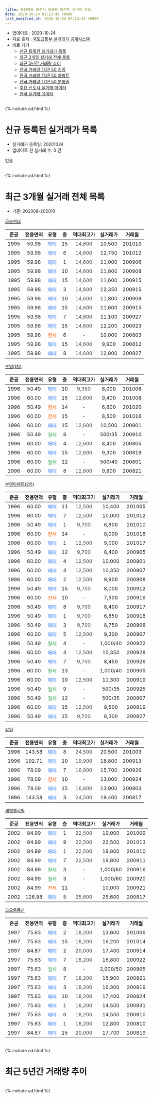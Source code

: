 ```yaml
---
title: 충청북도 충주시 칠금동 아파트 실거래 정보
date: 2020-10-24 07:13:43 +0900
last_modified_at: 2020-10-24 07:13:43 +0900
---
```


* 업데이트 : 2020-10-24
* 자료 출처 : [국토교통부 실거래가 공개시스템](http://rt.molit.go.kr)
* 바로 가기
    * [신규 등록된 실거래가 목록](#신규-등록된-실거래가-목록)
    * [최근 3개월 실거래 전체 목록](#최근-3개월-실거래-전체-목록)
    * [최근 5년간 거래량 추이](#최근-5년간-거래량-추이)
    * [전국 거래량 TOP 50 지역](https://inasie.github.io/apt-trade-info/최근-3개월-전국에서-가장-거래가-많이-발생한-지역)
    * [전국 거래량 TOP 50 아파트](https://inasie.github.io/apt-trade-info/최근-3개월-전국에서-가장-거래가-많이-발생한-아파트)
    * [전국 거래량 TOP 50 분양권](https://inasie.github.io/apt-trade-info/최근-3개월-전국에서-가장-거래가-많이-발생한-분양권)
    * [주요 신도시 실거래 데이터](https://inasie.github.io/apt-trade-info/주요-신도시)
    * [전국 실거래 데이터](https://inasie.github.io/apt-trade-info/전국)
<br>
{% include ad.html %}
<br>

# 신규 등록된 실거래가 목록
* 실거래가 등록일: 20201024
* 업데이트 된 실거래 수: 0 건

없음

<br>
{% include ad.html %}
<br>

# 최근 3개월 실거래 전체 목록
* 기준: 202008-202010


[금능현대](https://search.naver.com/search.naver?query=%EC%B6%A9%EC%B2%AD%EB%B6%81%EB%8F%84+%EC%B6%A9%EC%A3%BC%EC%8B%9C+%EC%B9%A0%EA%B8%88%EB%8F%99+%EA%B8%88%EB%8A%A5%ED%98%84%EB%8C%80)

|준공|전용면적|유형|층|역대최고가|실거래가|거래월|
|:---:|:---:|:---:|:---:|:---:|:---:|:---:|
|1995|59.98|<span style="color:#4285f3">매매</span>|15|<span style="color:#444444">14,600</span>|10,500|201010|
|1995|59.98|<span style="color:#4285f3">매매</span>|6|<span style="color:#444444">14,600</span>|12,750|201012|
|1995|59.98|<span style="color:#4285f3">매매</span>|1|<span style="color:#444444">14,600</span>|11,000|200906|
|1995|59.98|<span style="color:#4285f3">매매</span>|10|<span style="color:#444444">14,600</span>|11,800|200908|
|1995|59.98|<span style="color:#4285f3">매매</span>|15|<span style="color:#444444">14,600</span>|11,600|200915|
|1995|59.98|<span style="color:#4285f3">매매</span>|3|<span style="color:#444444">14,600</span>|12,350|200915|
|1995|59.98|<span style="color:#4285f3">매매</span>|10|<span style="color:#444444">14,600</span>|11,800|200908|
|1995|59.98|<span style="color:#4285f3">매매</span>|15|<span style="color:#444444">14,600</span>|11,600|200915|
|1995|59.98|<span style="color:#4285f3">매매</span>|7|<span style="color:#444444">14,600</span>|11,100|200927|
|1995|59.98|<span style="color:#4285f3">매매</span>|15|<span style="color:#444444">14,600</span>|12,200|200923|
|1995|59.98|<span style="color:#ff5a00">전세</span>|6|<span style="color:#444444">-</span>|10,000|200803|
|1995|59.98|<span style="color:#4285f3">매매</span>|15|<span style="color:#444444">14,600</span>|9,900|200812|
|1995|59.98|<span style="color:#4285f3">매매</span>|8|<span style="color:#444444">14,600</span>|12,800|200827|

[부영(1차)](https://search.naver.com/search.naver?query=%EC%B6%A9%EC%B2%AD%EB%B6%81%EB%8F%84+%EC%B6%A9%EC%A3%BC%EC%8B%9C+%EC%B9%A0%EA%B8%88%EB%8F%99+%EB%B6%80%EC%98%81%281%EC%B0%A8%29)

|준공|전용면적|유형|층|역대최고가|실거래가|거래월|
|:---:|:---:|:---:|:---:|:---:|:---:|:---:|
|1996|50.49|<span style="color:#4285f3">매매</span>|10|<span style="color:#444444">9,350</span>|8,000|201008|
|1996|60.00|<span style="color:#4285f3">매매</span>|15|<span style="color:#444444">12,600</span>|9,400|201008|
|1996|50.49|<span style="color:#ff5a00">전세</span>|14|<span style="color:#444444">-</span>|6,800|201020|
|1996|60.00|<span style="color:#ff5a00">전세</span>|15|<span style="color:#444444">-</span>|8,500|201016|
|1996|60.00|<span style="color:#4285f3">매매</span>|15|<span style="color:#444444">12,600</span>|10,500|200901|
|1996|50.49|<span style="color:#34a853">월세</span>|8|<span style="color:#444444">-</span>|500/35|200910|
|1996|60.00|<span style="color:#4285f3">매매</span>|4|<span style="color:#444444">12,600</span>|8,400|200805|
|1996|60.00|<span style="color:#4285f3">매매</span>|15|<span style="color:#444444">12,600</span>|9,300|200819|
|1996|60.00|<span style="color:#34a853">월세</span>|12|<span style="color:#444444">-</span>|500/40|200801|
|1996|60.00|<span style="color:#4285f3">매매</span>|8|<span style="color:#444444">12,600</span>|9,800|200821|

[부영아파트(2차)](https://search.naver.com/search.naver?query=%EC%B6%A9%EC%B2%AD%EB%B6%81%EB%8F%84+%EC%B6%A9%EC%A3%BC%EC%8B%9C+%EC%B9%A0%EA%B8%88%EB%8F%99+%EB%B6%80%EC%98%81%EC%95%84%ED%8C%8C%ED%8A%B8%282%EC%B0%A8%29)

|준공|전용면적|유형|층|역대최고가|실거래가|거래월|
|:---:|:---:|:---:|:---:|:---:|:---:|:---:|
|1996|60.00|<span style="color:#4285f3">매매</span>|11|<span style="color:#444444">12,500</span>|10,400|201005|
|1996|60.00|<span style="color:#4285f3">매매</span>|7|<span style="color:#444444">12,500</span>|10,000|201012|
|1996|50.49|<span style="color:#4285f3">매매</span>|1|<span style="color:#444444">9,700</span>|6,800|201010|
|1996|60.00|<span style="color:#ff5a00">전세</span>|14|<span style="color:#444444">-</span>|8,000|201016|
|1996|60.00|<span style="color:#4285f3">매매</span>|1|<span style="color:#444444">12,500</span>|9,000|201017|
|1996|50.49|<span style="color:#4285f3">매매</span>|12|<span style="color:#444444">9,700</span>|8,400|200905|
|1996|60.00|<span style="color:#4285f3">매매</span>|4|<span style="color:#444444">12,500</span>|10,000|200901|
|1996|60.00|<span style="color:#4285f3">매매</span>|4|<span style="color:#444444">12,500</span>|10,350|200907|
|1996|60.00|<span style="color:#4285f3">매매</span>|2|<span style="color:#444444">12,500</span>|9,900|200908|
|1996|50.49|<span style="color:#4285f3">매매</span>|15|<span style="color:#444444">9,700</span>|8,000|200912|
|1996|60.00|<span style="color:#ff5a00">전세</span>|10|<span style="color:#444444">-</span>|7,500|200916|
|1996|50.49|<span style="color:#4285f3">매매</span>|8|<span style="color:#444444">9,700</span>|8,400|200917|
|1996|50.49|<span style="color:#4285f3">매매</span>|1|<span style="color:#444444">9,700</span>|6,850|200918|
|1996|50.49|<span style="color:#4285f3">매매</span>|3|<span style="color:#444444">9,700</span>|8,750|200908|
|1996|60.00|<span style="color:#4285f3">매매</span>|5|<span style="color:#444444">12,500</span>|9,300|200907|
|1996|50.49|<span style="color:#34a853">월세</span>|4|<span style="color:#444444">-</span>|1,000/40|200922|
|1996|60.00|<span style="color:#4285f3">매매</span>|4|<span style="color:#444444">12,500</span>|10,350|200928|
|1996|50.49|<span style="color:#4285f3">매매</span>|7|<span style="color:#444444">9,700</span>|8,450|200926|
|1996|60.00|<span style="color:#34a853">월세</span>|13|<span style="color:#444444">-</span>|1,000/40|200905|
|1996|60.00|<span style="color:#4285f3">매매</span>|10|<span style="color:#444444">12,500</span>|11,300|200919|
|1996|50.49|<span style="color:#34a853">월세</span>|9|<span style="color:#444444">-</span>|500/35|200925|
|1996|50.49|<span style="color:#34a853">월세</span>|12|<span style="color:#444444">-</span>|500/35|200807|
|1996|60.00|<span style="color:#4285f3">매매</span>|15|<span style="color:#444444">12,500</span>|9,500|200819|
|1996|50.49|<span style="color:#4285f3">매매</span>|15|<span style="color:#444444">9,700</span>|8,300|200827|


<script async src="//pagead2.googlesyndication.com/pagead/js/adsbygoogle.js"></script>
<!-- 기본 -->
<ins class="adsbygoogle"
     style="display:block"
     data-ad-client="ca-pub-2446590836940007"
     data-ad-slot="1659523306"
     data-ad-format="auto"
     data-full-width-responsive="true"></ins>
<script>
(adsbygoogle = window.adsbygoogle || []).push({});
</script>


[삼일](https://search.naver.com/search.naver?query=%EC%B6%A9%EC%B2%AD%EB%B6%81%EB%8F%84+%EC%B6%A9%EC%A3%BC%EC%8B%9C+%EC%B9%A0%EA%B8%88%EB%8F%99+%EC%82%BC%EC%9D%BC)

|준공|전용면적|유형|층|역대최고가|실거래가|거래월|
|:---:|:---:|:---:|:---:|:---:|:---:|:---:|
|1996|143.58|<span style="color:#4285f3">매매</span>|8|<span style="color:#444444">24,500</span>|20,500|201003|
|1996|102.71|<span style="color:#4285f3">매매</span>|10|<span style="color:#444444">19,900</span>|18,800|200913|
|1996|78.09|<span style="color:#4285f3">매매</span>|7|<span style="color:#444444">16,800</span>|15,700|200926|
|1996|78.09|<span style="color:#ff5a00">전세</span>|10|<span style="color:#444444">-</span>|13,000|200924|
|1996|78.09|<span style="color:#4285f3">매매</span>|15|<span style="color:#444444">16,800</span>|13,900|200803|
|1996|143.58|<span style="color:#4285f3">매매</span>|3|<span style="color:#444444">24,500</span>|19,400|200817|

[세영첼시빌](https://search.naver.com/search.naver?query=%EC%B6%A9%EC%B2%AD%EB%B6%81%EB%8F%84+%EC%B6%A9%EC%A3%BC%EC%8B%9C+%EC%B9%A0%EA%B8%88%EB%8F%99+%EC%84%B8%EC%98%81%EC%B2%BC%EC%8B%9C%EB%B9%8C)

|준공|전용면적|유형|층|역대최고가|실거래가|거래월|
|:---:|:---:|:---:|:---:|:---:|:---:|:---:|
|2002|84.99|<span style="color:#4285f3">매매</span>|1|<span style="color:#444444">22,500</span>|19,000|201009|
|2002|84.99|<span style="color:#4285f3">매매</span>|9|<span style="color:#444444">22,500</span>|22,500|201013|
|2002|84.99|<span style="color:#4285f3">매매</span>|1|<span style="color:#444444">22,500</span>|19,800|201010|
|2002|84.99|<span style="color:#4285f3">매매</span>|7|<span style="color:#444444">22,500</span>|19,800|200911|
|2002|84.99|<span style="color:#34a853">월세</span>|3|<span style="color:#444444">-</span>|1,000/60|200916|
|2002|84.99|<span style="color:#34a853">월세</span>|3|<span style="color:#444444">-</span>|1,000/60|200920|
|2002|84.99|<span style="color:#ff5a00">전세</span>|11|<span style="color:#444444">-</span>|10,000|200921|
|2002|126.98|<span style="color:#4285f3">매매</span>|5|<span style="color:#444444">25,600</span>|25,600|200817|

[코오롱동신](https://search.naver.com/search.naver?query=%EC%B6%A9%EC%B2%AD%EB%B6%81%EB%8F%84+%EC%B6%A9%EC%A3%BC%EC%8B%9C+%EC%B9%A0%EA%B8%88%EB%8F%99+%EC%BD%94%EC%98%A4%EB%A1%B1%EB%8F%99%EC%8B%A0)

|준공|전용면적|유형|층|역대최고가|실거래가|거래월|
|:---:|:---:|:---:|:---:|:---:|:---:|:---:|
|1997|75.63|<span style="color:#4285f3">매매</span>|2|<span style="color:#444444">18,200</span>|13,600|201006|
|1997|75.63|<span style="color:#4285f3">매매</span>|15|<span style="color:#444444">18,200</span>|16,200|201014|
|1997|84.87|<span style="color:#4285f3">매매</span>|2|<span style="color:#444444">20,000</span>|17,400|200914|
|1997|75.63|<span style="color:#4285f3">매매</span>|7|<span style="color:#444444">18,200</span>|16,800|200922|
|1997|75.63|<span style="color:#34a853">월세</span>|8|<span style="color:#444444">-</span>|2,000/50|200905|
|1997|75.63|<span style="color:#4285f3">매매</span>|7|<span style="color:#444444">18,200</span>|15,900|200821|
|1997|75.63|<span style="color:#4285f3">매매</span>|3|<span style="color:#444444">18,200</span>|16,300|200819|
|1997|75.63|<span style="color:#4285f3">매매</span>|10|<span style="color:#444444">18,200</span>|17,400|200824|
|1997|75.63|<span style="color:#4285f3">매매</span>|1|<span style="color:#444444">18,200</span>|14,500|200831|
|1997|75.63|<span style="color:#4285f3">매매</span>|6|<span style="color:#444444">18,200</span>|14,500|200810|
|1997|75.63|<span style="color:#4285f3">매매</span>|1|<span style="color:#444444">18,200</span>|12,800|200810|
|1997|84.87|<span style="color:#4285f3">매매</span>|15|<span style="color:#444444">20,000</span>|17,700|200819|


<br>
{% include ad.html %}
<br>

# 최근 5년간 거래량 추이


<div style="width:100%;">
    <canvas id="deal_progress" height="200"></canvas>
</div>

<script>
new Chart(document.getElementById("deal_progress"), {
    type: 'line',
    data: {
        labels: ['201510','201511','201512','201601','201602','201603','201604','201605','201606','201607','201608','201609','201610','201611','201612','201701','201702','201703','201704','201705','201706','201707','201708','201709','201710','201711','201712','201801','201802','201803','201804','201805','201806','201807','201808','201809','201810','201811','201812','201901','201902','201903','201904','201905','201906','201907','201908','201909','201910','201911','201912','202001','202002','202003','202004','202005','202006','202007','202008','202009','202010'],
        datasets: [{
            label: '매매',
            pointRadius: 1,
            data: [26, 28, 26, 21, 24, 30, 28, 18, 10, 25, 29, 26, 36, 26, 18, 18, 21, 20, 23, 19, 30, 15, 17, 20, 19, 14, 25, 23, 9, 23, 14, 15, 10, 12, 25, 18, 30, 15, 14, 19, 24, 33, 15, 24, 25, 26, 34, 39, 35, 41, 39, 23, 43, 21, 21, 33, 37, 38, 17, 26, 14],
            borderColor: "rgba(255, 201, 14, 1)",
            backgroundColor: "rgba(255, 201, 14, 0.5)",
            fill: false,
            lineTension: 0
        },{
            label: '전월세',
            pointRadius: 1,
            data: [7, 9, 18, 18, 16, 16, 14, 18, 10, 12, 8, 11, 19, 12, 16, 15, 16, 14, 10, 15, 11, 8, 20, 12, 12, 13, 21, 20, 25, 20, 15, 22, 20, 8, 13, 7, 16, 17, 14, 27, 24, 16, 12, 18, 8, 11, 21, 16, 23, 19, 25, 27, 28, 20, 12, 10, 5, 11, 3, 10, 3],
            borderColor: "rgba(0, 141, 185, 1)",
            backgroundColor: "rgba(0, 141, 185, 0.5)",
            fill: false,
            lineTension: 0
        }
        ]
    },
    options: {
        responsive: true,
        title: {
            display: false
        },
        tooltips: {
            mode: 'index',
            intersect: false
        },
        hover: {
            mode: 'nearest',
            intersect: true
        },
        scales: {
            xAxes: [{
                display: true,
                scaleLabel: {
                    display: true,
                    labelString: '년/월'
                }
            }],
            yAxes: [{
                display: true,
                ticks: {
                    suggestedMin: 0,
                },
                scaleLabel: {
                    display: true,
                    labelString: '실거래 수'
                }
            }]
        }
    }
});

</script>


<br>
{% include ad.html %}
<br>

